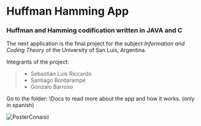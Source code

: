 # Huffman Hamming App

### Huffman and Hamming codification written in JAVA and C

The next application is the final project for the subject  *Information and Coding Theory*  of the University of San Luis, Argentina.



Integrants of the project:

> - Sebastián Luis Riccardo
> - Santiago Bordarampé
> - Gonzalo Barroso


Go to the folder: \Docs to read more about the app and how it works. (only in spanish)


![PosterConaisii](https://user-images.githubusercontent.com/55523632/140676207-c44b2b73-8fd4-46c7-8955-a2eed041a744.jpg)
